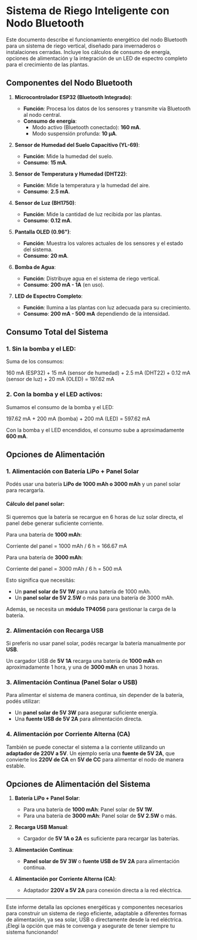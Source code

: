 # Sistema de Riego Inteligente con Nodo Bluetooth

Este documento describe el funcionamiento energético del nodo Bluetooth para un sistema de riego vertical, diseñado para invernaderos o instalaciones cerradas. Incluye los cálculos de consumo de energía, opciones de alimentación y la integración de un LED de espectro completo para el crecimiento de las plantas.

## Componentes del Nodo Bluetooth

1. **Microcontrolador ESP32 (Bluetooth Integrado)**:
   - **Función**: Procesa los datos de los sensores y transmite vía Bluetooth al nodo central.
   - **Consumo de energía**:
     - Modo activo (Bluetooth conectado): **160 mA**.
     - Modo suspensión profunda: **10 µA**.

2. **Sensor de Humedad del Suelo Capacitivo (YL-69)**:
   - **Función**: Mide la humedad del suelo.
   - **Consumo**: **15 mA**.

3. **Sensor de Temperatura y Humedad (DHT22)**:
   - **Función**: Mide la temperatura y la humedad del aire.
   - **Consumo**: **2.5 mA**.

4. **Sensor de Luz (BH1750)**:
   - **Función**: Mide la cantidad de luz recibida por las plantas.
   - **Consumo**: **0.12 mA**.

5. **Pantalla OLED (0.96")**:
   - **Función**: Muestra los valores actuales de los sensores y el estado del sistema.
   - **Consumo**: **20 mA**.

6. **Bomba de Agua**:
   - **Función**: Distribuye agua en el sistema de riego vertical.
   - **Consumo**: **200 mA - 1A** (en uso).

7. **LED de Espectro Completo**:
   - **Función**: Ilumina a las plantas con luz adecuada para su crecimiento.
   - **Consumo**: **200 mA - 500 mA** dependiendo de la intensidad.

## Consumo Total del Sistema

### 1. Sin la bomba y el LED:
Suma de los consumos:

160 mA (ESP32) + 15 mA (sensor de humedad) + 2.5 mA (DHT22) + 0.12 mA (sensor de luz) + 20 mA (OLED) = 197.62 mA

### 2. Con la bomba y el LED activos:
Sumamos el consumo de la bomba y el LED:

197.62 mA + 200 mA (bomba) + 200 mA (LED) = 597.62 mA


Con la bomba y el LED encendidos, el consumo sube a aproximadamente **600 mA**.

## Opciones de Alimentación

### 1. Alimentación con Batería LiPo + Panel Solar

Podés usar una batería **LiPo de 1000 mAh o 3000 mAh** y un panel solar para recargarla.

#### Cálculo del panel solar:
Si queremos que la batería se recargue en 6 horas de luz solar directa, el panel debe generar suficiente corriente.

Para una batería de **1000 mAh**:

Corriente del panel = 1000 mAh / 6 h = 166.67 mA


Para una batería de **3000 mAh**:

Corriente del panel = 3000 mAh / 6 h = 500 mA


Esto significa que necesitás:
- Un **panel solar de 5V 1W** para una batería de 1000 mAh.
- Un **panel solar de 5V 2.5W** o más para una batería de 3000 mAh.

Además, se necesita un **módulo TP4056** para gestionar la carga de la batería.

### 2. Alimentación con Recarga USB

Si preferís no usar panel solar, podés recargar la batería manualmente por **USB**.

Un cargador USB de **5V 1A** recarga una batería de **1000 mAh** en aproximadamente 1 hora, y una de **3000 mAh** en unas 3 horas.

### 3. Alimentación Continua (Panel Solar o USB)

Para alimentar el sistema de manera continua, sin depender de la batería, podés utilizar:
- Un **panel solar de 5V 3W** para asegurar suficiente energía.
- Una **fuente USB de 5V 2A** para alimentación directa.

### 4. Alimentación por Corriente Alterna (CA)

También se puede conectar el sistema a la corriente utilizando un **adaptador de 220V a 5V**. Un ejemplo sería una **fuente de 5V 2A**, que convierte los **220V de CA** en **5V de CC** para alimentar el nodo de manera estable.

## Opciones de Alimentación del Sistema

1. **Batería LiPo + Panel Solar**:
   - Para una batería de **1000 mAh**: Panel solar de **5V 1W**.
   - Para una batería de **3000 mAh**: Panel solar de **5V 2.5W** o más.

2. **Recarga USB Manual**:
   - Cargador de **5V 1A o 2A** es suficiente para recargar las baterías.

3. **Alimentación Continua**:
   - **Panel solar de 5V 3W** o **fuente USB de 5V 2A** para alimentación continua.

4. **Alimentación por Corriente Alterna (CA)**:
   - Adaptador **220V a 5V 2A** para conexión directa a la red eléctrica.

---

Este informe detalla las opciones energéticas y componentes necesarios para construir un sistema de riego eficiente, adaptable a diferentes formas de alimentación, ya sea solar, USB o directamente desde la red eléctrica. ¡Elegí la opción que más te convenga y asegurate de tener siempre tu sistema funcionando!
